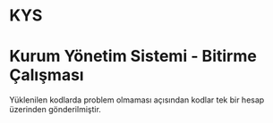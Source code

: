 # KYS
# Kurum Yönetim Sistemi - Bitirme Çalışması
 Yüklenilen kodlarda problem olmaması açısından kodlar tek bir hesap üzerinden gönderilmiştir.
